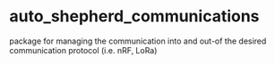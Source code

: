 # auto_shepherd_communications
package for managing the communication into and out-of the desired communication protocol (i.e. nRF, LoRa)
